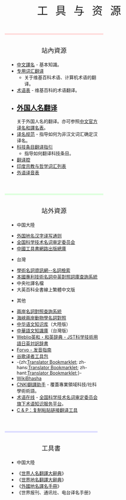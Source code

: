 <div style="width: 100%; margin-top: 10vh; height: fit-content;">

<div style="text-align: center; font-size: 240%; letter-spacing: 0.7em; margin-left: 0.35em;">

工具与资源

</div>

</div>

<div style="font-weight: initial; max-width: 72em; margin: 20px auto 0 auto;">

<div style="float:left; max-width: 20em; margin: 1em; padding: 1em; border-top: 5px solid #fdd;">

<div style="font-size: 140%; text-align: center; margin-bottom: 1em;">

站內資源

</div>

  - [中文譯名](https://zh.wikipedia.org/wiki/中文譯名 "wikilink") - 基本知識。
  - [专用词汇翻译](https://zh.wikipedia.org/wiki/Wikipedia:专用词汇翻译索引 "wikilink")
    - 关于维基百科术语、计算机术语的翻译。
  - [术语表](https://zh.wikipedia.org/wiki/Wikipedia:术语表 "wikilink") -
    维基百科的术语翻译。
  - [外国人名翻译](https://zh.wikipedia.org/wiki/Wikipedia:命名常规#外国人名 "wikilink")
    -
    关于外国人名的翻译。亦可参照[中文官方译名和](https://zh.wikipedia.org/wiki/中文官方译名 "wikilink")[譯名表](https://zh.wikipedia.org/wiki/Wikipedia:譯名表 "wikilink")。
  - [译名规范](https://zh.wikipedia.org/wiki/Wikipedia:译名规范 "wikilink") -
    指导如何为非汉文词汇确定汉译名。
  - [科技条目翻译指引](https://zh.wikipedia.org/wiki/Wikipedia:科技条目翻译指引 "wikilink")
    - 指导如何翻译科技条目。
  - [翻译腔](https://zh.wikipedia.org/wiki/Wikipedia:翻译腔 "wikilink")
  - [印度宗教与哲学词汇列表](../Page/印度宗教与哲学词汇列表.md "wikilink")
  - [外语译音表](https://zh.wikipedia.org/wiki/Wikipedia:外语译音表 "wikilink")

</div>

<div style="float:left; max-width: 20em; margin: 1em; padding: 1em; border-top: 5px solid #dfd;">

<div style="font-size: 140%; text-align: center; margin-bottom: 1em;">

站外資源

</div>

  - 中国大陸

<!-- end list -->

  - [外国地名汉字译写通则](https://zh.wikipedia.org/wiki/:s:外国地名汉字译写通则 "wikilink")
  - [全国科学技术名词审定委员会](http://www.cnctst.cn)
  - [中國工具書網路出版總庫](http://www.gongjushu.cn/refbook/default.aspx)

<!-- end list -->

  - 台灣

<!-- end list -->

  - [學術名詞資訊網--名詞檢索](http://terms.nict.gov.tw/search_b.php)
  - [本國專利技術名詞中英對照詞庫查詢系統](http://paterm.tipo.gov.tw/IPOTechTerm/doIPOTechTermIndex.do)
  - 中央社譯名檔
  - 大英百科全書線上繁體中文版

<!-- end list -->

  - 其他

<!-- end list -->

  - [兩岸名詞對照查詢系統](http://www.terms.org.tw/phrase/query.jsp)
  - [海峽兩岸動物學名詞對照](http://biodiv.sinica.edu.tw/zooldic/search.php)
  - [中华语文知识库](http://www.zhonghuayuwen.org/)（大陸版）
  - [中華語文知識庫](http://chinese-linguipedia.org/)（台灣版）
  - [Weblio英和・和英辞典 - JST科学技術用語日英対訳辞書](http://ejje.weblio.jp/cat/jstkg)
  - [Forvo - 发音指南](http://zh.forvo.com/)
  - [谷歌译者工具包](http://translate.google.com/toolkit/docupload?hl=zh)
  - \-{zh:[Translator
    Bookmarklet](http://labs.microsofttranslator.com/bookmarklet/);
    zh-hans:[Translator
    Bookmarklet](http://www.microsofttranslator.com/bv.aspx?from=&to=zh-chs&a=http://labs.microsofttranslator.com/bookmarklet/);
    zh-hant:[Translator
    Bookmarklet](http://www.microsofttranslator.com/bv.aspx?from=&to=zh-cht&a=http://labs.microsofttranslator.com/bookmarklet/);}-
  - [WikiBhasha](http://www.wikibhasha.org/index.htm)
  - [CNKI翻譯助手](http://dict.cnki.net/) - 覆蓋專業領域科技/社科學術術語。
  - [术语在线](http://www.termonline.cn/) -
    [全国科学技术名词审定委员会旗下术语知识服务平台](../Page/全国科学技术名词审定委员会.md "wikilink")。
  - [C & P：复制粘贴链接翻译工具](http://tools.wmflabs.org/cp/)

</div>

<div style="float:left; max-width: 20em; margin: 1em; padding: 1em; border-top: 5px solid #ddf;">

<div style="font-size: 140%; text-align: center; margin-bottom: 1em;">

工具書

</div>

  - 中国大陸

<!-- end list -->

  - 《[世界人名翻譯大辭典](../Page/世界人名翻譯大辭典.md "wikilink")》
  - 《[世界地名翻譯大辭典](https://zh.wikipedia.org/wiki/世界地名翻譯大辭典 "wikilink")》
  - 《[外國地名譯名手冊](https://zh.wikipedia.org/wiki/外國地名譯名手冊 "wikilink")》
  - 《世界报刊、通讯社、电台译名手册》

</div>

</div>